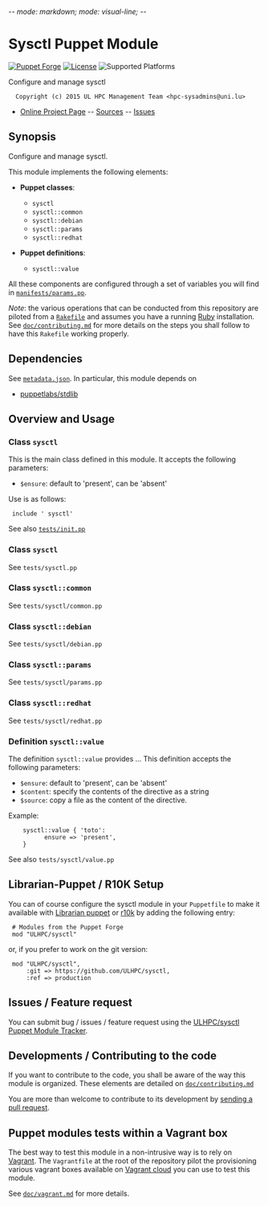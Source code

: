 -*- mode: markdown; mode: visual-line;  -*-

# Sysctl Puppet Module 

[![Puppet Forge](http://img.shields.io/puppetforge/v/ULHPC/sysctl.svg)](https://forge.puppetlabs.com/ULHPC/sysctl)
[![License](http://img.shields.io/:license-gpl3.0-blue.svg)](LICENSE)
![Supported Platforms](http://img.shields.io/badge/platform-debian-lightgrey.svg)

Configure and manage sysctl

      Copyright (c) 2015 UL HPC Management Team <hpc-sysadmins@uni.lu>
      

* [Online Project Page](https://github.com/ULHPC/sysctl)  -- [Sources](https://github.com/ULHPC/sysctl) -- [Issues](https://github.com/ULHPC/sysctl/issues)

## Synopsis

Configure and manage sysctl.

This module implements the following elements: 

* __Puppet classes__:
    - `sysctl` 
    - `sysctl::common` 
    - `sysctl::debian` 
    - `sysctl::params` 
    - `sysctl::redhat` 

* __Puppet definitions__: 
    - `sysctl::value` 

All these components are configured through a set of variables you will find in
[`manifests/params.pp`](manifests/params.pp). 

_Note_: the various operations that can be conducted from this repository are piloted from a [`Rakefile`](https://github.com/ruby/rake) and assumes you have a running [Ruby](https://www.ruby-lang.org/en/) installation.
See [`doc/contributing.md`](doc/contributing.md) for more details on the steps you shall follow to have this `Rakefile` working properly. 

## Dependencies

See [`metadata.json`](metadata.json). In particular, this module depends on 

* [puppetlabs/stdlib](https://forge.puppetlabs.com/puppetlabs/stdlib)

## Overview and Usage

### Class `sysctl`

This is the main class defined in this module.
It accepts the following parameters: 

* `$ensure`: default to 'present', can be 'absent'

Use is as follows:

     include ' sysctl'

See also [`tests/init.pp`](tests/init.pp)

### Class `sysctl`

See `tests/sysctl.pp`
### Class `sysctl::common`

See `tests/sysctl/common.pp`
### Class `sysctl::debian`

See `tests/sysctl/debian.pp`
### Class `sysctl::params`

See `tests/sysctl/params.pp`
### Class `sysctl::redhat`

See `tests/sysctl/redhat.pp`

### Definition `sysctl::value`

The definition `sysctl::value` provides ...
This definition accepts the following parameters:

* `$ensure`: default to 'present', can be 'absent'
* `$content`: specify the contents of the directive as a string
* `$source`: copy a file as the content of the directive.

Example:

        sysctl::value { 'toto':
		      ensure => 'present',
        }

See also `tests/sysctl/value.pp`


## Librarian-Puppet / R10K Setup

You can of course configure the sysctl module in your `Puppetfile` to make it available with [Librarian puppet](http://librarian-puppet.com/) or
[r10k](https://github.com/adrienthebo/r10k) by adding the following entry:

     # Modules from the Puppet Forge
     mod "ULHPC/sysctl"

or, if you prefer to work on the git version: 

     mod "ULHPC/sysctl", 
         :git => https://github.com/ULHPC/sysctl,
         :ref => production 

## Issues / Feature request

You can submit bug / issues / feature request using the [ULHPC/sysctl Puppet Module Tracker](https://github.com/ULHPC/sysctl/issues). 

## Developments / Contributing to the code 

If you want to contribute to the code, you shall be aware of the way this module is organized. 
These elements are detailed on [`doc/contributing.md`](doc/contributing.md)

You are more than welcome to contribute to its development by [sending a pull request](https://help.github.com/articles/using-pull-requests). 

## Puppet modules tests within a Vagrant box

The best way to test this module in a non-intrusive way is to rely on [Vagrant](http://www.vagrantup.com/).
The `Vagrantfile` at the root of the repository pilot the provisioning various vagrant boxes available on [Vagrant cloud](https://atlas.hashicorp.com/boxes/search?utf8=%E2%9C%93&sort=&provider=virtualbox&q=svarrette) you can use to test this module.

See [`doc/vagrant.md`](doc/vagrant.md) for more details. 



